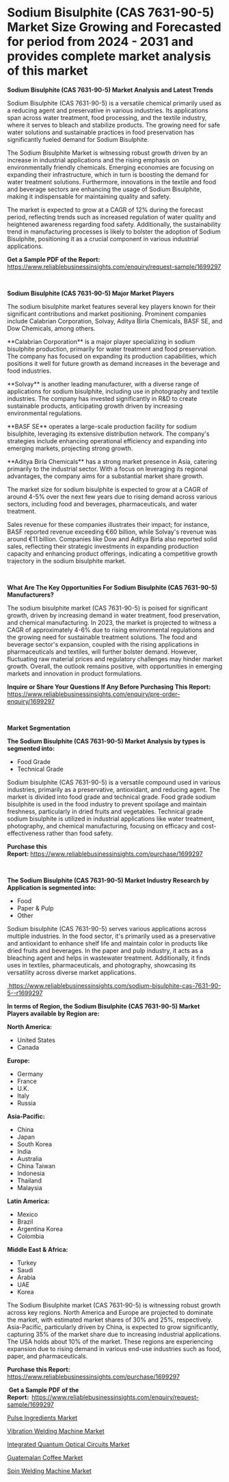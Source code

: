 <p><h1>Sodium Bisulphite (CAS 7631-90-5) Market Size Growing and Forecasted for period from 2024 - 2031 and provides complete market analysis of this market</h1></p><p><strong>Sodium Bisulphite (CAS 7631-90-5) Market Analysis and Latest Trends</strong></p>
<p><p>Sodium Bisulphite (CAS 7631-90-5) is a versatile chemical primarily used as a reducing agent and preservative in various industries. Its applications span across water treatment, food processing, and the textile industry, where it serves to bleach and stabilize products. The growing need for safe water solutions and sustainable practices in food preservation has significantly fueled demand for Sodium Bisulphite.</p><p>The Sodium Bisulphite Market is witnessing robust growth driven by an increase in industrial applications and the rising emphasis on environmentally friendly chemicals. Emerging economies are focusing on expanding their infrastructure, which in turn is boosting the demand for water treatment solutions. Furthermore, innovations in the textile and food and beverage sectors are enhancing the usage of Sodium Bisulphite, making it indispensable for maintaining quality and safety.</p><p>The market is expected to grow at a CAGR of 12% during the forecast period, reflecting trends such as increased regulation of water quality and heightened awareness regarding food safety. Additionally, the sustainability trend in manufacturing processes is likely to bolster the adoption of Sodium Bisulphite, positioning it as a crucial component in various industrial applications.</p></p>
<p><strong>Get a Sample PDF of the Report:&nbsp;</strong> <a href="https://www.reliablebusinessinsights.com/enquiry/request-sample/1699297?utm_campaign=1260&utm_medium=2&utm_source=Github&utm_content=ia&utm_term=20102024&utm_id=sodium-bisulphite-cas-7631-90-5">https://www.reliablebusinessinsights.com/enquiry/request-sample/1699297</a></p>
<p>&nbsp;</p>
<p><strong>Sodium Bisulphite (CAS 7631-90-5) Major Market Players</strong></p>
<p><p>The sodium bisulphite market features several key players known for their significant contributions and market positioning. Prominent companies include Calabrian Corporation, Solvay, Aditya Birla Chemicals, BASF SE, and Dow Chemicals, among others. </p><p>**Calabrian Corporation** is a major player specializing in sodium bisulphite production, primarily for water treatment and food preservation. The company has focused on expanding its production capabilities, which positions it well for future growth as demand increases in the beverage and food industries.</p><p>**Solvay** is another leading manufacturer, with a diverse range of applications for sodium bisulphite, including use in photography and textile industries. The company has invested significantly in R&D to create sustainable products, anticipating growth driven by increasing environmental regulations.</p><p>**BASF SE** operates a large-scale production facility for sodium bisulphite, leveraging its extensive distribution network. The company's strategies include enhancing operational efficiency and expanding into emerging markets, projecting strong growth.</p><p>**Aditya Birla Chemicals** has a strong market presence in Asia, catering primarily to the industrial sector. With a focus on leveraging its regional advantages, the company aims for a substantial market share growth.</p><p>The market size for sodium bisulphite is expected to grow at a CAGR of around 4-5% over the next few years due to rising demand across various sectors, including food and beverages, pharmaceuticals, and water treatment.</p><p>Sales revenue for these companies illustrates their impact; for instance, BASF reported revenue exceeding €60 billion, while Solvay's revenue was around €11 billion. Companies like Dow and Aditya Birla also reported solid sales, reflecting their strategic investments in expanding production capacity and enhancing product offerings, indicating a competitive growth trajectory in the sodium bisulphite market.</p></p>
<p>&nbsp;</p>
<p><strong>What Are The Key Opportunities For Sodium Bisulphite (CAS 7631-90-5) Manufacturers?</strong></p>
<p><p>The sodium bisulphite market (CAS 7631-90-5) is poised for significant growth, driven by increasing demand in water treatment, food preservation, and chemical manufacturing. In 2023, the market is projected to witness a CAGR of approximately 4-6% due to rising environmental regulations and the growing need for sustainable treatment solutions. The food and beverage sector's expansion, coupled with the rising applications in pharmaceuticals and textiles, will further bolster demand. However, fluctuating raw material prices and regulatory challenges may hinder market growth. Overall, the outlook remains positive, with opportunities in emerging markets and innovation in product formulations.</p></p>
<p><strong>Inquire or Share Your Questions If Any Before Purchasing This Report:</strong> <a href="https://www.reliablebusinessinsights.com/enquiry/pre-order-enquiry/1699297?utm_campaign=1260&utm_medium=2&utm_source=Github&utm_content=ia&utm_term=20102024&utm_id=sodium-bisulphite-cas-7631-90-5">https://www.reliablebusinessinsights.com/enquiry/pre-order-enquiry/1699297</a></p>
<p>&nbsp;</p>
<p><strong>Market Segmentation</strong></p>
<p><strong>The Sodium Bisulphite (CAS 7631-90-5) Market Analysis by types is segmented into:</strong></p>
<p><ul><li>Food Grade</li><li>Technical Grade</li></ul></p>
<p><p>Sodium bisulphite (CAS 7631-90-5) is a versatile compound used in various industries, primarily as a preservative, antioxidant, and reducing agent. The market is divided into food grade and technical grade. Food grade sodium bisulphite is used in the food industry to prevent spoilage and maintain freshness, particularly in dried fruits and vegetables. Technical grade sodium bisulphite is utilized in industrial applications like water treatment, photography, and chemical manufacturing, focusing on efficacy and cost-effectiveness rather than food safety.</p></p>
<p><strong>Purchase this Report:&nbsp;</strong><a href="https://www.reliablebusinessinsights.com/purchase/1699297?utm_campaign=1260&utm_medium=2&utm_source=Github&utm_content=ia&utm_term=20102024&utm_id=sodium-bisulphite-cas-7631-90-5">https://www.reliablebusinessinsights.com/purchase/1699297</a></p>
<p>&nbsp;</p>
<p><strong>The Sodium Bisulphite (CAS 7631-90-5) Market Industry Research by Application is segmented into:</strong></p>
<p><ul><li>Food</li><li>Paper & Pulp</li><li>Other</li></ul></p>
<p><p>Sodium bisulphite (CAS 7631-90-5) serves various applications across multiple industries. In the food sector, it's primarily used as a preservative and antioxidant to enhance shelf life and maintain color in products like dried fruits and beverages. In the paper and pulp industry, it acts as a bleaching agent and helps in wastewater treatment. Additionally, it finds uses in textiles, pharmaceuticals, and photography, showcasing its versatility across diverse market applications.</p></p>
<p><a href="https://www.reliablebusinessinsights.com/sodium-bisulphite-cas-7631-90-5--r1699297?utm_campaign=1260&utm_medium=2&utm_source=Github&utm_content=ia&utm_term=20102024&utm_id=sodium-bisulphite-cas-7631-90-5">&nbsp;https://www.reliablebusinessinsights.com/sodium-bisulphite-cas-7631-90-5--r1699297</a></p>
<p><strong>In terms of Region, the Sodium Bisulphite (CAS 7631-90-5) Market Players available by Region are:</strong></p>
<p>
    <p> <strong> North America: </strong>
        <ul>
            <li>United States</li>
            <li>Canada</li>
        </ul>
        </p> 
    <p> <strong> Europe: </strong>
        <ul>
            <li>Germany</li>
            <li>France</li>
            <li>U.K.</li>
            <li>Italy</li>
            <li>Russia</li>
        </ul>
        </p> 
    <p> <strong> Asia-Pacific: </strong>
        <ul>
            <li>China</li>
            <li>Japan</li>
            <li>South Korea</li>
            <li>India</li>
            <li>Australia</li>
            <li>China Taiwan</li>
            <li>Indonesia</li>
            <li>Thailand</li>
            <li>Malaysia</li>
        </ul>
        </p> 
    <p> <strong> Latin America: </strong>
        <ul>
            <li>Mexico</li>
            <li>Brazil</li>
            <li>Argentina Korea</li>
            <li>Colombia</li>
        </ul>
        </p> 
    <p> <strong> Middle East & Africa: </strong>
        <ul>
            <li>Turkey</li>
            <li>Saudi</li>
            <li>Arabia</li>
            <li>UAE</li>
            <li>Korea</li>
        </ul>
    </p>
    </p>
<p><p>The Sodium Bisulphite market (CAS 7631-90-5) is witnessing robust growth across key regions. North America and Europe are projected to dominate the market, with estimated market shares of 30% and 25%, respectively. Asia-Pacific, particularly driven by China, is expected to grow significantly, capturing 35% of the market share due to increasing industrial applications. The USA holds about 10% of the market. These regions are experiencing expansion due to rising demand in various end-use industries such as food, paper, and pharmaceuticals.</p></p>
<p><strong>Purchase this Report: </strong><a href="https://www.reliablebusinessinsights.com/purchase/1699297?utm_campaign=1260&utm_medium=2&utm_source=Github&utm_content=ia&utm_term=20102024&utm_id=sodium-bisulphite-cas-7631-90-5">https://www.reliablebusinessinsights.com/purchase/1699297</a></p>
<p>&nbsp;<strong>Get a Sample PDF of the Report:&nbsp;&nbsp;</strong><a href="https://www.reliablebusinessinsights.com/enquiry/request-sample/1699297?utm_campaign=1260&utm_medium=2&utm_source=Github&utm_content=ia&utm_term=20102024&utm_id=sodium-bisulphite-cas-7631-90-5">https://www.reliablebusinessinsights.com/enquiry/request-sample/1699297</a></p>
<p><strong></strong></p>
<p><p><a href="https://www.linkedin.com/pulse/pulse-ingredients-market-outlook-complete-industry-ilsie?utm_campaign=1260&utm_medium=2&utm_source=Github&utm_content=ia&utm_term=20102024&utm_id=sodium-bisulphite-cas-7631-90-5">Pulse Ingredients Market</a></p><p><a href="https://issuu.com/reportprime-2/docs/vibration-welding-machine-market-si_7dac1e126d07d4?utm_campaign=1260&utm_medium=2&utm_source=Github&utm_content=ia&utm_term=20102024&utm_id=sodium-bisulphite-cas-7631-90-5">Vibration Welding Machine Market</a></p><p><a href="https://www.linkedin.com/pulse/integrated-quantum-optical-circuits-market-trends-strategic-mnipf?utm_campaign=1260&utm_medium=2&utm_source=Github&utm_content=ia&utm_term=20102024&utm_id=sodium-bisulphite-cas-7631-90-5">Integrated Quantum Optical Circuits Market</a></p><p><a href="https://github.com/fosters9adames/Market-Research-Report-List-1/blob/main/guatemalan-coffee-market.md?utm_campaign=1260&utm_medium=2&utm_source=Github&utm_content=ia&utm_term=20102024&utm_id=sodium-bisulphite-cas-7631-90-5">Guatemalan Coffee Market</a></p><p><a href="https://issuu.com/reportprime-2/docs/spin-welding-machine-market-size-20_95cf0f3e0a5560?utm_campaign=1260&utm_medium=2&utm_source=Github&utm_content=ia&utm_term=20102024&utm_id=sodium-bisulphite-cas-7631-90-5">Spin Welding Machine Market</a></p></p>
